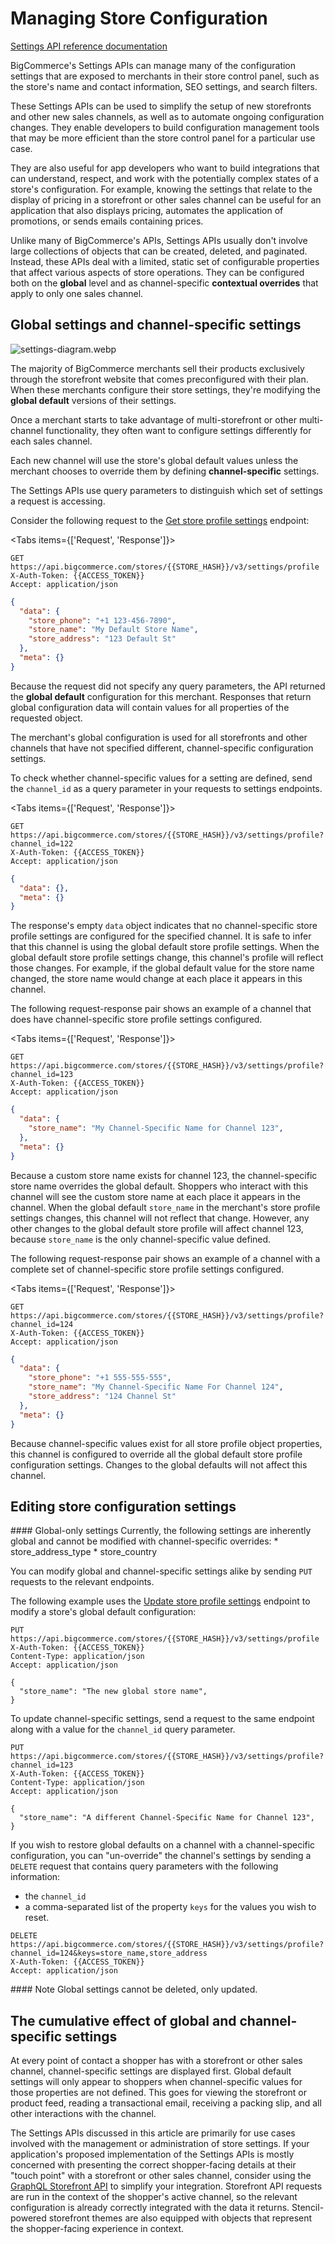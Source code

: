 # Managing Store Configuration

[Settings API reference documentation](/api-reference/store-management/settings)

BigCommerce's Settings APIs can manage many of the configuration settings that are exposed to merchants in their store control panel, such as the store's name and contact information, SEO settings, and search filters.

These Settings APIs can be used to simplify the setup of new storefronts and other new sales channels, as well as to automate ongoing configuration changes. They enable developers to build configuration management tools that may be more efficient than the store control panel for a particular use case. 

They are also useful for app developers who want to build integrations that can understand, respect, and work with the potentially complex states of a store's configuration. For example, knowing the settings that relate to the display of pricing in a storefront or other sales channel can be useful for an application that also displays pricing, automates the application of promotions, or sends emails containing prices. 

Unlike many of BigCommerce's APIs, Settings APIs usually don't involve large collections of objects that can be created, deleted, and paginated. Instead, these APIs deal with a limited, static set of configurable properties that affect various aspects of store operations. They can be configured both on the **global** level and as channel-specific **contextual overrides** that apply to only one sales channel.

## Global settings and channel-specific settings

![settings-diagram.webp](https://storage.cloud.google.com/bigcommerce-production-dev-center/images/msf-beta-guide/settings-diagram.webp)

The majority of BigCommerce merchants sell their products exclusively through the storefront website that comes preconfigured with their plan. When these merchants configure their store settings, they're modifying the **global default** versions of their settings.

Once a merchant starts to take advantage of multi-storefront or other multi-channel functionality, they often want to configure settings differently for each sales channel.

Each new channel will use the store's global default values unless the merchant chooses to override them by defining **channel-specific** settings.

The Settings APIs use query parameters to distinguish which set of settings a request is accessing.

Consider the following request to the [Get store profile settings](/api-reference/store-management/settings/store-profile/getstoreprofilesettings) endpoint:

<Tabs items={['Request', 'Response']}>
<Tab>

```http filename="Example request: Get store profile settings"
GET https://api.bigcommerce.com/stores/{{STORE_HASH}}/v3/settings/profile
X-Auth-Token: {{ACCESS_TOKEN}}
Accept: application/json
```

</Tab>
<Tab>

```json filename="Example response: Get store profile" showLineNumbers
{
  "data": {
    "store_phone": "+1 123-456-7890",
    "store_name": "My Default Store Name",
    "store_address": "123 Default St"
  },
  "meta": {}
}
```

</Tab>
</Tabs>

Because the request did not specify any query parameters, the API returned the **global default** configuration for this merchant. Responses that return global configuration data will contain values for all properties of the requested object.

The merchant's global configuration is used for all storefronts and other channels that have not specified different, channel-specific configuration settings.

To check whether channel-specific values for a setting are defined, send the `channel_id` as a query parameter in your requests to settings endpoints.

<Tabs items={['Request', 'Response']}>
<Tab>

```http filename="Example request: Get store profile settings for channel 122"
GET https://api.bigcommerce.com/stores/{{STORE_HASH}}/v3/settings/profile?channel_id=122
X-Auth-Token: {{ACCESS_TOKEN}}
Accept: application/json
```
</Tab>
<Tab>

```json filename="Example response: Get store profile settings for channel 122" showLineNumbers
{
  "data": {},
  "meta": {}
}
```
</Tab>
</Tabs>

The response's empty `data` object indicates that no channel-specific store profile settings are configured for the specified channel. It is safe to infer that this channel is using the global default store profile settings. When the global default store profile settings change, this channel's profile will reflect those changes. For example, if the global default value for the store name changed, the store name would change at each place it appears in this channel.

The following request-response pair shows an example of a channel that does have channel-specific store profile settings configured.

<Tabs items={['Request', 'Response']}>
<Tab>

```http filename="Example request: Get store profile settings for channel 123"
GET https://api.bigcommerce.com/stores/{{STORE_HASH}}/v3/settings/profile?channel_id=123
X-Auth-Token: {{ACCESS_TOKEN}}
Accept: application/json
```
</Tab>
<Tab>

```json filename="Example response: Get store profile settings for channel 123" showLineNumbers
{
  "data": {
    "store_name": "My Channel-Specific Name for Channel 123",
  },
  "meta": {}
}
```

</Tab>
</Tabs>

Because a custom store name exists for channel 123, the channel-specific store name overrides the global default. Shoppers who interact with this channel will see the custom store name at each place it appears in the channel. When the global default `store_name` in the merchant's store profile settings changes, this channel will not reflect that change. However, any other changes to the global default store profile will affect channel 123, because `store_name` is the only channel-specific value defined. 

The following request-response pair shows an example of a channel with a complete set of channel-specific store profile settings configured.

<Tabs items={['Request', 'Response']}>
<Tab>

```http filename="Example request: Get store profile settings for channel 124"
GET https://api.bigcommerce.com/stores/{{STORE_HASH}}/v3/settings/profile?channel_id=124
X-Auth-Token: {{ACCESS_TOKEN}}
Accept: application/json
```

</Tab>
<Tab>

```json filename="Example response: Get store profile settings for channel 124" showLineNumbers
{
  "data": {
    "store_phone": "+1 555-555-555",
    "store_name": "My Channel-Specific Name For Channel 124",
    "store_address": "124 Channel St"
  },
  "meta": {}
}
```

</Tab>
</Tabs>

Because channel-specific values exist for all store profile object properties, this channel is configured to override all the global default store profile configuration settings. Changes to the global defaults will not affect this channel.

## Editing store configuration settings

<Callout type="info">
#### Global-only settings
Currently, the following settings are inherently global and cannot be modified with channel-specific overrides: 
* store_address_type
* store_country
</Callout>

You can modify global and channel-specific settings alike by sending `PUT` requests to the relevant endpoints. 

The following example uses the [Update store profile settings](/api-reference/store-management/settings/store-profile/putstoreprofilesettings) endpoint to modify a store's global default configuration:

```http filename="Example request: Update global store profile settings"
PUT https://api.bigcommerce.com/stores/{{STORE_HASH}}/v3/settings/profile
X-Auth-Token: {{ACCESS_TOKEN}}
Content-Type: application/json
Accept: application/json

{
  "store_name": "The new global store name",
}
```

To update channel-specific settings, send a request to the same endpoint along with a value for the `channel_id` query parameter.

```http filename="Example request: Update store profile settings for channel 123"
PUT https://api.bigcommerce.com/stores/{{STORE_HASH}}/v3/settings/profile?channel_id=123
X-Auth-Token: {{ACCESS_TOKEN}}
Content-Type: application/json
Accept: application/json

{
  "store_name": "A different Channel-Specific Name for Channel 123",
}
```

If you wish to restore global defaults on a channel with a channel-specific configuration, you can "un-override" the channel's settings by sending a `DELETE` request that contains query parameters with the following information:
* the `channel_id`
* a comma-separated list of the property `keys` for the values you wish to reset.


```http filename="Example request: Reset channel-specific store profile settings to default"
DELETE https://api.bigcommerce.com/stores/{{STORE_HASH}}/v3/settings/profile?channel_id=124&keys=store_name,store_address
X-Auth-Token: {{ACCESS_TOKEN}}
Accept: application/json
```

<Callout type="info">
#### Note
Global settings cannot be deleted, only updated.
</Callout>

## The cumulative effect of global and channel-specific settings

At every point of contact a shopper has with a storefront or other sales channel, channel-specific settings are displayed first. Global default settings will only appear to shoppers when channel-specific values for those properties are not defined. This goes for viewing the storefront or product feed, reading a transactional email, receiving a packing slip, and all other interactions with the channel.

The Settings APIs discussed in this article are primarily for use cases involved with the management or administration of store settings. If your application's proposed implementation of the Settings APIs is mostly concerned with presenting the correct shopper-facing details at their "touch point" with a storefront or other sales channel, consider using the [GraphQL Storefront API](/api-docs/storefront/graphql/graphql-storefront-api-overview) to simplify your integration. Storefront API requests are run in the context of the shopper's active channel, so the relevant configuration is already correctly integrated with the data it returns. Stencil-powered storefront themes are also equipped with objects that represent the shopper-facing experience in context.  
